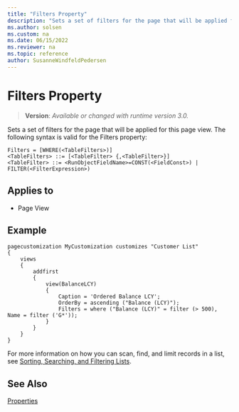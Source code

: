 ```yaml
---
title: "Filters Property"
description: "Sets a set of filters for the page that will be applied for this page view."
ms.author: solsen
ms.custom: na
ms.date: 06/15/2022
ms.reviewer: na
ms.topic: reference
author: SusanneWindfeldPedersen
---
```

[//]: # (START>DO_NOT_EDIT)
[//]: # (IMPORTANT:Do not edit any of the content between here and the END>DO_NOT_EDIT.)
[//]: # (Any modifications should be made in the .xml files in the ModernDev repo.)
# Filters Property
> **Version**: _Available or changed with runtime version 3.0._

Sets a set of filters for the page that will be applied for this page view.
The following syntax is valid for the Filters property:

```
Filters = [WHERE(<TableFilters>)]
<TableFilters> ::= [<TableFilter> {,<TableFilter>}]
<TableFilter> ::= <RunObjectFieldName>=CONST(<FieldConst>) | FILTER(<FilterExpression>)
```

## Applies to
-   Page View

[//]: # (IMPORTANT: END>DO_NOT_EDIT)

## Example

```AL
pagecustomization MyCustomization customizes "Customer List"
{
    views
    {
        addfirst
        {
            view(BalanceLCY)
            {
                Caption = 'Ordered Balance LCY';
                OrderBy = ascending ("Balance (LCY)");
                Filters = where ("Balance (LCY)" = filter (> 500), Name = filter ('G*'));
            }
        }
    }
}
```

For more information on how you can scan, find, and limit records in a list, see [Sorting, Searching, and Filtering Lists](/dynamics365/business-central/ui-enter-criteria-filters). 
  
## See Also

[Properties](devenv-properties.md)